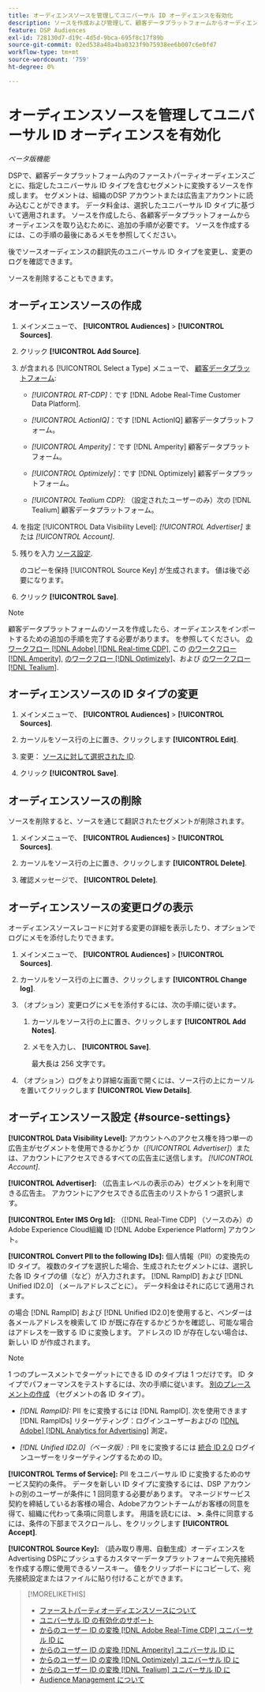 ```yaml
---
title: オーディエンスソースを管理してユニバーサル ID オーディエンスを有効化
description: ソースを作成および管理して、顧客データプラットフォームからオーディエンスを読み込み、ユニバーサル ID を含むセグメントに変換する方法を説明します。
feature: DSP Audiences
exl-id: 728130d7-d19c-4d5d-9bca-695f8c17f89b
source-git-commit: 02ed538a48a4ba0323f9b75938ee6b007c6e0fd7
workflow-type: tm+mt
source-wordcount: '759'
ht-degree: 0%

---
```


# オーディエンスソースを管理してユニバーサル ID オーディエンスを有効化

*ベータ版機能*

DSPで、顧客データプラットフォーム内のファーストパーティオーディエンスごとに、指定したユニバーサル ID タイプを含むセグメントに変換するソースを作成します。 セグメントは、組織のDSP アカウントまたは広告主アカウントに読み込むことができます。 データ料金は、選択したユニバーサル ID タイプに基づいて適用されます。 ソースを作成したら、各顧客データプラットフォームからオーディエンスを取り込むために、追加の手順が必要です。 ソースを作成するには、この手順の最後にあるメモを参照してください。

後でソースオーディエンスの翻訳先のユニバーサル ID タイプを変更し、変更のログを確認できます。

ソースを削除することもできます。

## オーディエンスソースの作成

<!-- Not sure about this

You can create one source for each combination of universal ID partner and data visibility level.

-->

1. メインメニューで、 **[!UICONTROL Audiences]** > **[!UICONTROL Sources]**.

1. クリック **[!UICONTROL Add Source]**.

1. が含まれる [!UICONTROL Select a Type] メニューで、 [顧客データプラットフォーム](source-about.md):

   * *[!UICONTROL RT-CDP]*：です [!DNL Adobe Real-Time Customer Data Platform].

   * *[!UICONTROL ActionIQ]*：です [!DNL ActionIQ] 顧客データプラットフォーム。

   * *[!UICONTROL Amperity]*：です [!DNL Amperity] 顧客データプラットフォーム。

   * *[!UICONTROL Optimizely]*：です [!DNL Optimizely] 顧客データプラットフォーム。

   * *[!UICONTROL Tealium CDP]*: （設定されたユーザーのみ）次の [!DNL Tealium] 顧客データプラットフォーム。

1. を指定 [!UICONTROL Data Visibility Level]: *[!UICONTROL Advertiser]* または *[!UICONTROL Account]*.

1. 残りを入力 [ソース設定](#source-settings).

   のコピーを保持 [!UICONTROL Source Key] が生成されます。 値は後で必要になります。

1. クリック **[!UICONTROL Save]**.

>[!NOTE]
>
>顧客データプラットフォームのソースを作成したら、オーディエンスをインポートするための追加の手順を完了する必要があります。 を参照してください。 [のワークフロー [!DNL Adobe] [!DNL Real-time CDP]](source-adobe-rtcdp.md),<!-- the [workflow for [!DNL ActionIQ]](source-actioniq.md), --> この [のワークフロー [!DNL Amperity]](source-amperity.md), [のワークフロー [!DNL Optimizely]](source-optimizely.md)、および [のワークフロー [!DNL Tealium]](source-tealium.md).

## オーディエンスソースの ID タイプの変更

<!-- Clarify this:
All changes to universal IDs translated from the source are applied after you save the the source record. For example, if a new ID is added, any hashed email addresses shared before making the changes aren't converted. Similarly, if an ID is removed, we don't delete any historical data from the segments shared through the source.

OR 

All changes to universal IDs translated from the source are applied after you save the the source record. For example, if you add a new ID type, then we convert hashed email addresses shared before making the changes to the new ID type. Similarly, if you remove an ID type, then we delete any historical IDs of that type from the segments shared through the source.

-->

1. メインメニューで、 **[!UICONTROL Audiences]** > **[!UICONTROL Sources]**.

1. カーソルをソース行の上に置き、クリックします **[!UICONTROL Edit]**.

1. 変更： [ソースに対して選択された ID](#source-settings).

1. クリック **[!UICONTROL Save]**.

## オーディエンスソースの削除

ソースを削除すると、ソースを通じて翻訳されたセグメントが削除されます。<!-- Will performance data for the segment still be available in any types of reports?  If yes, which? -->

1. メインメニューで、 **[!UICONTROL Audiences]** > **[!UICONTROL Sources]**.

1. カーソルをソース行の上に置き、クリックします **[!UICONTROL Delete]**.

1. 確認メッセージで、 **[!UICONTROL Delete]**.

## オーディエンスソースの変更ログの表示

オーディエンスソースレコードに対する変更の詳細を表示したり、オプションでログにメモを添付したりできます。

1. メインメニューで、 **[!UICONTROL Audiences]** > **[!UICONTROL Sources]**.

1. カーソルをソース行の上に置き、クリックします **[!UICONTROL Change log]**.

1. （オプション）変更ログにメモを添付するには、次の手順に従います。

   1. カーソルをソース行の上に置き、クリックします **[!UICONTROL Add Notes]**.

   1. メモを入力し、 **[!UICONTROL Save]**.

      最大長は 256 文字です。

1. （オプション）ログをより詳細な画面で開くには、ソース行の上にカーソルを置いてクリックします **[!UICONTROL View Details]**.

## オーディエンスソース設定 {#source-settings}

**[!UICONTROL Data Visibility Level]:** アカウントへのアクセス権を持つ単一の広告主がセグメントを使用できるかどうか（*[!UICONTROL Advertiser]*）または、アカウントにアクセスできるすべての広告主に送信します。 *[!UICONTROL Account]*.

**[!UICONTROL Advertiser]:** （広告主レベルの表示のみ）セグメントを利用できる広告主。 アカウントにアクセスできる広告主のリストから 1 つ選択します。

**[!UICONTROL Enter IMS Org Id]:** （[!DNL Real-Time CDP] （ソースのみ）のAdobe Experience Cloud組織 ID [!DNL Adobe Experience Platform] アカウント。

**[!UICONTROL Convert PII to the following IDs]:** 個人情報（PII）の変換先の ID タイプ。 複数のタイプを選択した場合、生成されたセグメントには、選択した各 ID タイプの値（など）が入力されます。 [!DNL RampID] および [!DNL Unified ID2.0] （メールアドレスごとに）。 データ料金はそれに応じて適用されます。

の場合 [!DNL RampID] および [!DNL Unified ID2.0]を使用すると、ベンダーは各メールアドレスを検索して ID が既に存在するかどうかを確認し、可能な場合はアドレスを一致する ID に変換します。 アドレスの ID が存在しない場合は、新しい ID が作成されます。

>[!NOTE]
>
>1 つのプレースメントでターゲットにできる ID のタイプは 1 つだけです。 ID タイプでパフォーマンスをテストするには、次の手順に従います。 [別のプレースメントの作成](/help/dsp/campaign-management/placements/placement-create.md) （セグメントの各 ID タイプ）。

* *[!DNL RampID]:* PII をに変換するには [!DNL RampID]. 次を使用できます [!DNL RampIDs] リターゲティング：ログインユーザーおよびの [[!DNL Adobe] [!DNL Analytics for Advertising]](/help/integrations/analytics/overview.md) 測定。

* *[!DNL Unified ID2.0]（ベータ版）:* PII をに変換するには [統合 ID 2.0](https://unifiedid.com) ログインユーザーをリターゲティングするための ID。

<!-- Later
* *[!DNL ID5] (Beta):* To convert PII to an [!DNL ID5] ID. You can use [!DNL ID5] IDs for retargeting logging-in users and for [[!DNL Adobe] [!DNL Analytics for Advertising]](/help/integrations/analytics/overview.md) measurement.

-->

**[!UICONTROL Terms of Service]:** PII をユニバーサル ID に変換するためのサービス契約の条件。 データを新しい ID タイプに変換するには、DSP アカウントの別のユーザーが条件に 1 回同意する必要があります。 マネージドサービス契約を締結しているお客様の場合、Adobeアカウントチームがお客様の同意を得て、組織に代わって条項に同意します。 用語を読むには、 **>**. 条件に同意するには、条件の下部までスクロールし、をクリックします **[!UICONTROL Accept]**.

**[!UICONTROL Source Key]:** （読み取り専用、自動生成）オーディエンスを Advertising DSPにプッシュするカスタマーデータプラットフォームで宛先接続を作成する際に使用できるソースキー。 値をクリップボードにコピーして、宛先接続設定またはファイルに貼り付けることができます。

>[!MORELIKETHIS]
>
>* [ファーストパーティオーディエンスソースについて](source-about.md)
>* [ユニバーサル ID の有効化のサポート](/help/dsp/audiences/universal-ids.md)
>* [からのユーザー ID の変換 [!DNL Adobe Real-Time CDP] ユニバーサル ID に](/help/dsp/audiences/sources/source-adobe-rtcdp.md)
>* [からのユーザー ID の変換 [!DNL Amperity] ユニバーサル ID に](/help/dsp/audiences/sources/source-amperity.md)
>* [からのユーザー ID の変換 [!DNL Optimizely] ユニバーサル ID に](/help/dsp/audiences/sources/source-optimizely.md)
>* [からのユーザー ID の変換 [!DNL Tealium] ユニバーサル ID に](/help/dsp/audiences/sources/source-tealium.md)
>* [Audience Management について](/help/dsp/audiences/audience-about.md)
